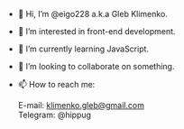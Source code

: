 - 👋 Hi, I’m @eigo228 a.k.a Gleb Klimenko.
- 👀 I’m interested in front-end development.
- 🌱 I’m currently learning JavaScript.
- 💞️ I’m looking to collaborate on something.
- 📫 How to reach me:

  E-mail: klimenko.gleb@gmail.com <br>
  Telegram: @hippug


